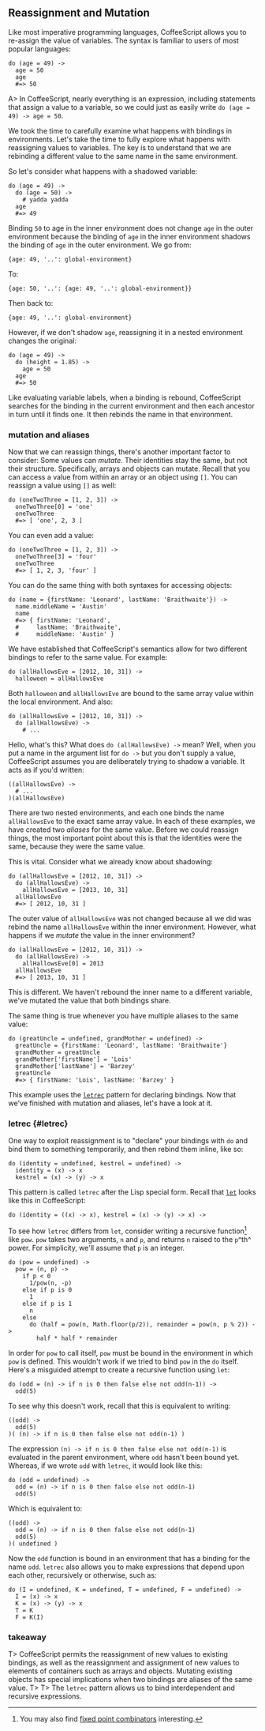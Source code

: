 
## Reassignment and Mutation

Like most imperative programming languages, CoffeeScript allows you to re-assign the value of variables. The syntax is familiar to users of most popular languages:

    do (age = 49) ->
      age = 50
      age
      #=> 50

A> In CoffeeScript, nearly everything is an expression, including statements that assign a value to a variable, so we could just as easily write `do (age = 49) -> age = 50`.

We took the time to carefully examine what happens with bindings in environments. Let's take the time to fully explore what happens with reassigning values to variables. The key is to understand that we are rebinding a different value to the same name in the same environment.

So let's consider what happens with a shadowed variable:

    do (age = 49) ->
      do (age = 50) ->
        # yadda yadda
      age
      #=> 49

Binding `50` to age in the inner environment does not change `age` in the outer environment because the binding of `age` in the inner environment shadows the binding of `age` in the outer environment. We go from:

    {age: 49, '..': global-environment}
    
To:

    {age: 50, '..': {age: 49, '..': global-environment}}
    
Then back to:

    {age: 49, '..': global-environment}
    
However, if we don't shadow `age`, reassigning it in a nested environment changes the original:

    do (age = 49) ->
      do (height = 1.85) ->
        age = 50
      age
      #=> 50

Like evaluating variable labels, when a binding is rebound, CoffeeScript searches for the binding in the current environment and then each ancestor in turn until it finds one. It then rebinds the name in that environment.

### mutation and aliases

Now that we can reassign things, there's another important factor to consider: Some values can *mutate*. Their identities stay the same, but not their structure. Specifically, arrays and objects can mutate. Recall that you can access a value from within an array or an object using `[]`. You can reassign a value using `[]` as well:

    do (oneTwoThree = [1, 2, 3]) ->
      oneTwoThree[0] = 'one'
      oneTwoThree
      #=> [ 'one', 2, 3 ]

You can even add a value:

    do (oneTwoThree = [1, 2, 3]) ->
      oneTwoThree[3] = 'four'
      oneTwoThree
      #=> [ 1, 2, 3, 'four' ]

You can do the same thing with both syntaxes for accessing objects:

    do (name = {firstName: 'Leonard', lastName: 'Braithwaite'}) ->
      name.middleName = 'Austin'
      name
      #=> { firstName: 'Leonard',
      #     lastName: 'Braithwaite',
      #     middleName: 'Austin' }

We have established that CoffeeScript's semantics allow for two different bindings to refer to the same value. For example:

    do (allHallowsEve = [2012, 10, 31]) ->
      halloween = allHallowsEve  
      
Both `halloween` and `allHallowsEve` are bound to the same array value within the local environment. And also:

    do (allHallowsEve = [2012, 10, 31]) ->
      do (allHallowsEve) ->
        # ...

Hello, what's this? What does `do (allHallowsEve) ->` mean? Well, when you put a name in the argument list for `do ->` but you don't supply a value, CoffeeScript assumes you are deliberately trying to shadow a variable. It acts as if you'd written:

    ((allHallowsEve) ->
      # ...
    )(allHallowsEve)

There are two nested environments, and each one binds the name `allHallowsEve` to the exact same array value. In each of these examples, we have created two *aliases* for the same value. Before we could reassign things, the most important point about this is that the identities were the same, because they were the same value.

This is vital. Consider what we already know about shadowing:

    do (allHallowsEve = [2012, 10, 31]) ->
      do (allHallowsEve) ->
        allHallowsEve = [2013, 10, 31]
      allHallowsEve
      #=> [ 2012, 10, 31 ]
      
The outer value of `allHallowsEve` was not changed because all we did was rebind the name `allHallowsEve` within the inner environment. However, what happens if we *mutate* the value in the inner environment?

    do (allHallowsEve = [2012, 10, 31]) ->
      do (allHallowsEve) ->
        allHallowsEve[0] = 2013
      allHallowsEve
      #=> [ 2013, 10, 31 ]
      
This is different. We haven't rebound the inner name to a different variable, we've mutated the value that both bindings share.

The same thing is true whenever you have multiple aliases to the same value:

    do (greatUncle = undefined, grandMother = undefined) ->
      greatUncle = {firstName: 'Leonard', lastName: 'Braithwaite'}
      grandMother = greatUncle
      grandMother['firstName'] = 'Lois'
      grandMother['lastName'] = 'Barzey'
      greatUncle
      #=> { firstName: 'Lois', lastName: 'Barzey' }

This example uses the [`letrec`](#letrec) pattern for declaring bindings. Now that we've finished with mutation and aliases, let's have a look at it.

### letrec {#letrec}

One way to exploit reassignment is to "declare" your bindings with `do` and bind them to something temporarily, and then rebind them inline, like so:

    do (identity = undefined, kestrel = undefined) ->
      identity = (x) -> x
      kestrel = (x) -> (y) -> x

This pattern is called `letrec` after the Lisp special form. Recall that [`let`](#let) looks like this in CoffeeScript:

    do (identity = ((x) -> x), kestrel = (x) -> (y) -> x) ->

To see how `letrec` differs from `let`, consider writing a recursive function[^y] like `pow`. `pow` takes two arguments, `n` and `p`, and returns `n` raised to the `p`^th^ power. For simplicity, we'll assume that `p` is an integer.

    do (pow = undefined) ->
      pow = (n, p) ->
        if p < 0
          1/pow(n, -p)
        else if p is 0
          1
        else if p is 1
          n
        else
          do (half = pow(n, Math.floor(p/2)), remainder = pow(n, p % 2)) ->
            half * half * remainder

[^y]: You may also find [fixed point combinators](https://en.wikipedia.org/wiki/Fixed-point_combinator) interesting.

In order for `pow` to call itself, `pow` must be bound in the environment in which `pow` is defined. This wouldn't work if we tried to bind `pow` in the `do` itself. Here's a misguided attempt to create a recursive function using `let`:

    do (odd = (n) -> if n is 0 then false else not odd(n-1)) ->
      odd(5)

To see why this doesn't work, recall that this is equivalent to writing:

    ((odd) ->
      odd(5)
    )( (n) -> if n is 0 then false else not odd(n-1) )

The expression `(n) -> if n is 0 then false else not odd(n-1)` is evaluated in the parent environment, where `odd` hasn't been bound yet. Whereas, if we wrote `odd` with `letrec`, it would look like this:

    do (odd = undefined) ->
      odd = (n) -> if n is 0 then false else not odd(n-1)
      odd(5)

Which is equivalent to:  
  
    ((odd) ->  
      odd = (n) -> if n is 0 then false else not odd(n-1)
      odd(5)
    )( undefined )

Now the `odd` function is bound in an environment that has a binding for the name `odd`. `letrec` also allows you to make expressions that depend upon each other, recursively or otherwise, such as:

    do (I = undefined, K = undefined, T = undefined, F = undefined) ->
      I = (x) -> x
      K = (x) -> (y) -> x
      T = K
      F = K(I)

### takeaway
      
T> CoffeeScript permits the reassignment of new values to existing bindings, as well as the reassignment and assignment of new values to elements of containers such as arrays and objects. Mutating existing objects has special implications when two bindings are aliases of the same value.
T>
T> The `letrec` pattern allows us to bind interdependent and recursive expressions.